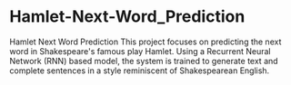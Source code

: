 # Hamlet-Next-Word_Prediction
Hamlet Next Word Prediction This project focuses on predicting the next word in Shakespeare's famous play Hamlet. Using a Recurrent Neural Network (RNN) based model, the system is trained to generate text and complete sentences in a style reminiscent of Shakespearean English.
